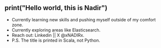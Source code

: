 ## print("Hello world, this is Nadir")

- Currently learning new skills and pushing myself outside of my comfort zone.
- Currently exploring areas like Elasticsearch.
- Reach out: Linkedin || X @xNADIRx.
- P.S. The title is printed in Scala, not Python.
